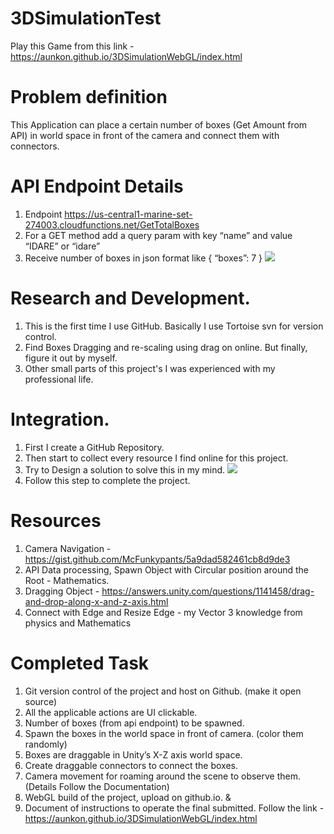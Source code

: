 # 3DSimulationTest
Play this Game from this link - https://aunkon.github.io/3DSimulationWebGL/index.html

# Problem definition
This Application can place a certain number of boxes (Get Amount from API) in world space in front of the camera and connect them with connectors.
# API Endpoint Details
1. Endpoint https://us-central1-marine-set-274003.cloudfunctions.net/GetTotalBoxes
2. For a GET method add a query param with key “name” and value “IDARE” or “idare”
3. Receive number of boxes in json format like { “boxes”: 7 }
![](https://lh3.googleusercontent.com/pw/ACtC-3f3zDM43cV2-3H6KoM04HomI3AN1c65cZ4hZYW3a99TLAc78pRoiDrDjuDJ-gHoJFtB7BRU5FbLB4la3EsxEdsKfkoEVpnJ8F8wg5DHJahpEg8QIdeZ6W0j79TR9VUwUSQFMcxjElTYTTObL3BWHEiwHg=w1072-h839-no)

# Research and Development.
1. This is the first time I use GitHub. Basically I use Tortoise svn for version control.
2. Find Boxes Dragging and re-scaling using drag on online. But finally, figure it out by myself.
3. Other small parts of this project's I was experienced with my professional life.

# Integration.
1. First I create a GitHub Repository.
2. Then start to collect every resource I find online for this project.
3. Try to Design a solution to solve this in my mind.
![](https://lh3.googleusercontent.com/pw/ACtC-3cOZyKMAQxj2TJOeW78KcEK-bhW4m25vW-gVJ92Bcf1QB8_6rL0ziNlynATbEDwqK0yffgcLfpNnVg6nZX_CDoAdJYoY7EzydMuVsbk9h3D-5uqbiTIf1OaLLxkMqMlK3UxTnxSgDkHTJ0HnSghmOpGpw=w1263-h947-no?authuser=0)
4. Follow this step to complete the project.

# Resources
1. Camera Navigation - https://gist.github.com/McFunkypants/5a9dad582461cb8d9de3
2. API Data processing, Spawn Object with Circular position around the Root - Mathematics.
3. Dragging Object - https://answers.unity.com/questions/1141458/drag-and-drop-along-x-and-z-axis.html
4. Connect with Edge and Resize Edge - my Vector 3 knowledge from physics and Mathematics

# Completed Task
1. Git version control of the project and host on Github. (make it open source)
2. All the applicable actions are UI clickable.
3. Number of boxes (from api endpoint) to be spawned.
4. Spawn the boxes in the world space in front of camera. (color them randomly)
5. Boxes are draggable in Unity’s X-Z axis world space.
6. Create draggable connectors to connect the boxes.
7. Camera movement for roaming around the scene to observe them. (Details Follow the Documentation)
8. WebGL build of the project, upload on github.io. &
9. Document of instructions to operate the final submitted. Follow the link - https://aunkon.github.io/3DSimulationWebGL/index.html
